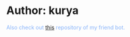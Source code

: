 # Author: kurya
<span style="color:#89b4fa">Also check out [this](https://github.com/atem123w/dsbot) repository of my friend bot.</span>